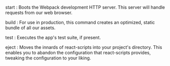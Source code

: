 

start   : Boots the Webpack development HTTP server. This server will handle requests from our web browser.

build   : For use in production, this command creates an optimized, static bundle of all our assets.

test    : Executes the app's test suite, if present.

eject   : Moves the innards of react-scripts into your project's directory. This enables you to abandon the configuration that react-scripts provides, tweaking the configuration to your liking.